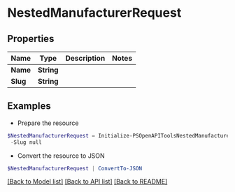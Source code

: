 # NestedManufacturerRequest
## Properties

Name | Type | Description | Notes
------------ | ------------- | ------------- | -------------
**Name** | **String** |  | 
**Slug** | **String** |  | 

## Examples

- Prepare the resource
```powershell
$NestedManufacturerRequest = Initialize-PSOpenAPIToolsNestedManufacturerRequest  -Name null `
 -Slug null
```

- Convert the resource to JSON
```powershell
$NestedManufacturerRequest | ConvertTo-JSON
```

[[Back to Model list]](../README.md#documentation-for-models) [[Back to API list]](../README.md#documentation-for-api-endpoints) [[Back to README]](../README.md)


